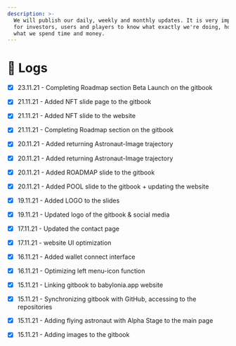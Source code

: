 ```yaml
---
description: >-
  ​We will publish our daily, weekly and monthly updates. It is very important
  for investors, users and players to know what exactly we're doing, how or on
  what we spend time and money.
---
```


# 📅 Logs

* [x] 23.11.21 - Completing Roadmap section Beta Launch on the gitbook



* [x] 21.11.21 - Added NFT slide page to the gitbook
* [x] 21.11.21 - Added NFT slide to the website
* [x] 21.11.21 - Completing Roadmap section on the gitbook
* [x] 20.11.21 - Added returning Astronaut-Image trajectory
* [x] 20.11.21 - Added returning Astronaut-Image trajectory
* [x] 20.11.21 - Added ROADMAP slide to the gitbook
* [x] 20.11.21 - Added POOL slide to the gitbook + updating the website



* [x] 19.11.21 - Added LOGO to the slides
* [x] 19.11.21 - Updated logo of the gitbook & social media



* [x] 17.11.21 - Updated the contact page
* [x] 17.11.21 - website UI optimization



* [x] 16.11.21 - Added wallet connect interface
* [x] 16.11.21 - Optimizing left menu-icon function



* [x] 15.11.21 - Linking gitbook to babylonia.app website
* [x] 15.11.21 - Synchronizing gitbook with GitHub, accessing to the repositories
* [x] 15.11.21 - Adding flying astronaut with Alpha Stage to the main page
* [x] 15.11.21 - Adding images to the gitbook
